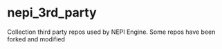 # nepi_3rd_party
Collection third party repos used by NEPI Engine.  Some repos have been forked and modified
